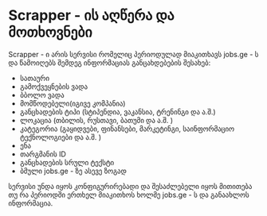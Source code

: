 # Scrapper - ის აღწერა და მოთხოვნები

Scrapper - ი არის სერვისი რომელიც პერიოდულად მიაკითხავს jobs.ge - ს და წამოიღებს შემდეგ ინფორმაციას განცახდებების შესახებ:

* სათაური
* გამოქვეყნების ვადა
* ბბოლო ვადა
* მომწოდებელი(იგივე კომპანია)
* განცხადების ტიპი (სტიპენდია, ვაკანსია, ტრენინგი და ა.შ.)
* ლოკაცია (თბილის, რუსთავი, ბათუმი და ა.შ. )
* კატეგორია (გაყიდვები, ფინანსები, მარკეტინგი, საინფორმაციო ტექნოლოგიები და ა.შ. )
* ენა
* თარგმანის ID
* განცხადების სრული ტექსტი
* ბმული jobs.ge - ზე ასევე ზოგად 

სერვისი უნდა იყოს კონფიგურირებადი და შესაძლებელი იყოს მითითება თუ რა პერიოდში ერთხელ მიაკითხოს ხოლმე jobs.ge - ს და განაახლოს ინფორმაცია.

